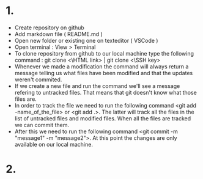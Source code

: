 # 1.
  - Create repository on github
  - Add markdown file ( README.md ) 
  - Open new folder or existing one on texteditor ( VSCode )
  - Open terminal : View > Terminal 
  - To clone repository from github to our local machine type the following command : git clone <\HTML link> | git clone <\SSH key>
  - Whenever we made a modification the command <git status>  will always return a message telling us what files have been modified and that the updates weren't commited.
  - If we create a new file and run the command <git status> we'll see a message refering to untracked files. That means that git doesn't know what those files are. 
  - In order to track the file we need to run the following command <git add -name_of_the_file> or <git add .>. The latter will track all the files in the list of untracked files and modified files. When all the files are tracked we can commit them. 
  - After this we need to run the following command <git commit -m "message1" -m "message2">. At this point the changes are only available on our local machine. 

# 2.
